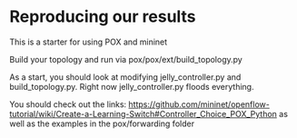 # Reproducing our results

This is a starter for using POX and mininet

Build your topology and run via pox/pox/ext/build_topology.py

As a start, you should look at modifying jelly_controller.py and build_topology.py. Right now jelly_controller.py floods everything.

You should check out the links:
https://github.com/mininet/openflow-tutorial/wiki/Create-a-Learning-Switch#Controller_Choice_POX_Python
as well as the examples in the pox/forwarding folder
